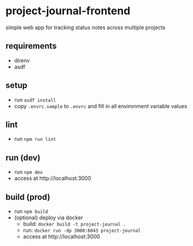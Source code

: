 # project-journal-frontend

simple web app for tracking status notes across multiple projects

## requirements
- direnv
- asdf

## setup
- run `asdf install`
- copy `.envrc.sample` to `.envrc` and fill in all environment variable values

## lint
- run `npm run lint`

## run (dev)
- run `npm dev`
- access at http://localhost:3000

## build (prod)
- run `npm build`
- (optional) deploy via docker
    - build: `docker build -t project-journal .`
    - run: `docker run -dp 3000:8043 project-journal`
    - access at http://localhost:3000
